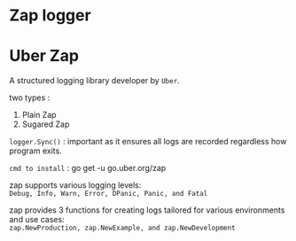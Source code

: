 # Zap logger
# Uber Zap

A structured logging library developer by `Uber`.

two types : 
1) Plain Zap
2) Sugared Zap

`logger.Sync()` : important as it ensures all logs are recorded regardless how program exits.

`cmd to install` : go get -u go.uber.org/zap

zap supports various logging levels:  
`Debug, Info, Warn, Error, DPanic, Panic, and Fatal`

zap provides 3 functions for creating logs tailored for various environments and use cases:  
`zap.NewProduction, zap.NewExample, and zap.NewDevelopment`
